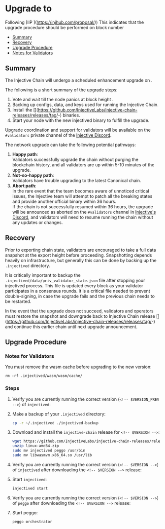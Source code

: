 # Upgrade to <!-- $VERSION -->

<!-- $DATE (e.g. Tuesday, August 19th, 2025) -->

Following [IIP <!-- $PROPOSAL_NUM -->](https://injhub.com/proposal/<!-- $PROPOSAL_NUM -->/) This indicates that the upgrade procedure should be performed on block number **<!-- $BLOCK_NUM -->**

* [Summary](#summary)
* [Recovery](#recovery)
* [Upgrade Procedure](#upgrade-procedure)
* [Notes for Validators](#notes-for-validators)

## Summary

The Injective Chain will undergo a scheduled enhancement upgrade on **<!-- $DATE_TIME (e.g. Tuesday, August 19th, 2025, 14:00 UTC) -->**.

The following is a short summary of the upgrade steps:

1. Vote and wait till the node panics at block height **<!-- $BLOCK_NUM -->**.
2. Backing up configs, data, and keys used for running the Injective Chain.
3. Install the [<!-- $VERSION -->](https://github.com/InjectiveLabs/injective-chain-releases/releases/tag/<!-- $VERSION -->-<!-- $VERSION_ID -->) binaries.
4. Start your node with the new injectived binary to fulfill the upgrade.

Upgrade coordination and support for validators will be available on the `#validators` private channel of the [Injective Discord](https://discord.gg/injective).

The network upgrade can take the following potential pathways:

1. **Happy path**:\
   Validators successfully upgrade the chain without purging the blockchain history, and all validators are up within 5-10 minutes of the upgrade.
2. **Not-so-happy path**:\
   Validators have trouble upgrading to the latest Canonical chain.
3. **Abort path**:\
   In the rare event that the team becomes aware of unnoticed critical issues, the Injective team will attempt to patch all the breaking states and provide another official binary within 36 hours.\
   If the chain is not successfully resumed within 36 hours, the upgrade will be announced as aborted on the `#validators` channel in [Injective's Discord](https://discord.gg/injective), and validators will need to resume running the chain without any updates or changes.

## Recovery

Prior to exporting chain state, validators are encouraged to take a full data snapshot at the export height before proceeding. Snapshotting depends heavily on infrastructure, but generally this can be done by backing up the `.injectived` directory.

It is critically important to backup the `.injectived/data/priv_validator_state.json` file after stopping your injectived process. This file is updated every block as your validator participates in a consensus rounds. It is a critical file needed to prevent double-signing, in case the upgrade fails and the previous chain needs to be restarted.

In the event that the upgrade does not succeed, validators and operators must restore the snapshot and downgrade back to Injective Chain release [<!-- $VERSION_PREV -->](https://github.com/InjectiveLabs/injective-chain-releases/releases/tag/<!-- $VERSION_PREV -->-<!-- $VERSION_ID_PREV -->) and continue this earlier chain until next upgrade announcement.

## Upgrade Procedure

### Notes for Validators

You must remove the wasm cache before upgrading to the new version:

```shell
rm -rf .injectived/wasm/wasm/cache/
```

### Steps

1.  Verify you are currently running the correct version (`<!-- $VERSION_PREV -->`) of `injectived`:

    <!-- $INJECTIVED_PREV_OUTPUT -->
    <!-- e.g.
    ```bash
    $ injectived version
    Version v1.16.1 (8be67e82d)
    Compiled at 20250802-1913 using Go go1.23.9
    ```
    -->

2.  Make a backup of your `.injectived` directory:

    ```bash
    cp -r ~/.injectived ./injectived-backup
    ```

3. Download and install the `injective-chain` release for `<!-- $VERSION -->`:

    ```bash
    wget https://github.com/InjectiveLabs/injective-chain-releases/releases/download/<!-- $VERSION -->-<!-- $VERSION_ID -->/linux-amd64.zip
    unzip linux-amd64.zip
    sudo mv injectived peggo /usr/bin
    sudo mv libwasmvm.x86_64.so /usr/lib
    ```

4.  Verify you are currently running the correct version (`<!-- $VERSION -->`) of `injectived` after downloading the `<!-- $VERSION -->` release:

    <!-- $INJECTIVED_PREV_OUTPUT -->
    <!-- e.g.
    ```bash
    $ injectived version
    Version v1.16.2 (437674d)
    Compiled at 20250814-2305 using Go go1.23.9
    ```
    -->

5.  Start `injectived`:

    ```bash
    injectived start
    ```

6.  Verify you are currently running the correct version (`<!-- $VERSION -->`) of `peggo` after downloading the `<!-- $VERSION -->` release:

    <!-- $PEGGO_PREV_OUTPUT -->
    <!-- e.g.
    ```bash
    $ peggo version
    Version v1.16.2 (437674d)
    Compiled at 20250814-2307 using Go go1.23.9
    ```
    -->

7.  Start peggo:

    ```bash
    peggo orchestrator
    ```
